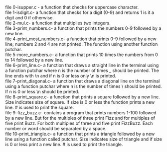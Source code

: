 file 0-isupper.c - a function that checks for uppercase character. <br />
file 1-isdigit.c- a function that checks for a digit (0-9) and returns 1 is it a digit and 0 if otherwise. <br />
file 2-mul.c- a function that multiplies two integers. <br />
file 3-print_numbers.c- a function that prints the numbers 0-9 followed by a new line.<br />
file 4-print_most_numbers.c- a function that prints 0-9 followed by a new line; numbers 2 and 4 are not printed. The function using another function putchar. <br />
file 5-more_numbers.c- a function that prints 10 times the numbers from 0 to 14 followed by a new line. <br />
file 6-print_line.c- a function that draws a straight line in the terminal using a function putchar where n is the number of times _ should be printed. The line ends with \n and if n is 0 or less only \n is printed. <br />
file 7-print_diagonal.c- a function that draws a diagonal line on the terminal using a function putchar where n is the number of times \ should be printed. If n is 0 or less \n should be printed.<br />
file 8-print_square.c- a function that prints a square followed by a new line. Size indicates size of square. If size is 0 or less the function prints a new line. # is used to print the square. <br />
file 9-fizz_buzz.c- contains a program that prints numbers 1-100 followed by a new line. But for the multiples of three print Fizz and for multiples of five print Buzz. For both multiples of three and five print FizzBuzz. Each number or word should be separated by a space. <br />
file 10-print_triangle.c- a function that prints a triangle followed by a new line using a function called putchar. Size indicates size of triangle and if size is 0 or less print a new line. # is used to print the triangle. <br />
